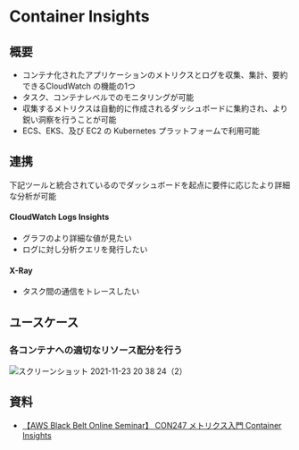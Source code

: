 # Container Insights
## 概要
- コンテナ化されたアプリケーションのメトリクスとログを収集、集計、要約できるCloudWatch の機能の1つ
- タスク、コンテナレベルでのモニタリングが可能
- 収集するメトリクスは自動的に作成されるダッシュボードに集約され、より鋭い洞察を行うことが可能
- ECS、EKS、及び EC2 の Kubernetes プラットフォームで利用可能 

## 連携
下記ツールと統合されているのでダッシュボードを起点に要件に応じたより詳細な分析が可能
#### CloudWatch Logs Insights
- グラフのより詳細な値が見たい
- ログに対し分析クエリを発行したい

#### X-Ray
- タスク間の通信をトレースしたい

## ユースケース
### 各コンテナへの適切なリソース配分を行う
![スクリーンショット 2021-11-23 20 38 24（2）](https://user-images.githubusercontent.com/49634472/143017782-03e98974-6dfd-49f7-953a-6017b7fdc491.png)


## 資料
- [【AWS Black Belt Online Seminar】 CON247 メトリクス入門 Container Insights](https://youtu.be/4mmAI8M8wrM)
